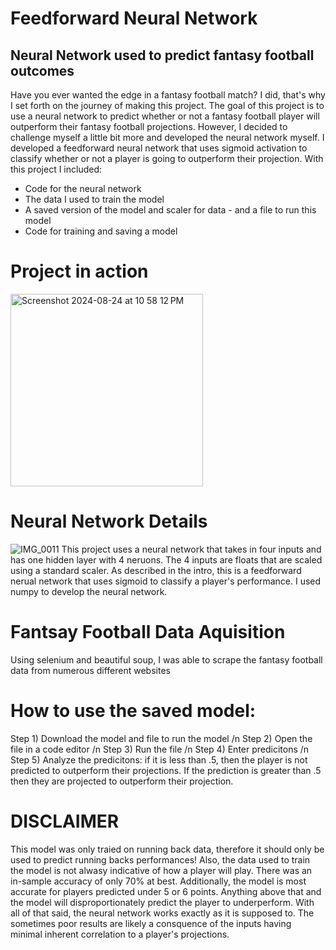 # Feedforward Neural Network
## Neural Network used to predict fantasy football outcomes

Have you ever wanted the edge in a fantasy football match? I did, that's why I set forth on the journey of making this project. The goal of this project is to use a neural network to predict whether or not a fantasy football player will outperform their fantasy football projections. However, I decided to challenge myself a little bit more and developed the neural network myself. I developed a feedforward neural network that uses sigmoid activation to classify whether or not a player is going to outperform their projection. With this project I included:

* Code for the neural network
* The data I used to train the model
* A saved version of the model and scaler for data - and a file to run this model
* Code for training and saving a model

# Project in action
<img width="308" alt="Screenshot 2024-08-24 at 10 58 12 PM" src="https://github.com/user-attachments/assets/749d4399-b1d6-4f09-982b-78c5ac7c3ef0">

# Neural Network Details
![IMG_0011](https://github.com/user-attachments/assets/53dc32e2-33c8-4bde-8fcc-599c85295d41)
This project uses a neural network that takes in four inputs and has one hidden layer with 4 neruons. The 4 inputs are floats that are scaled using a standard scaler. As described in the intro, this is a feedforward nerual network that uses sigmoid to classify a player's performance. I used numpy to develop the neural network. 

# Fantsay Football Data Aquisition
Using selenium and beautiful soup, I was able to scrape the fantasy football data from numerous different websites

# How to use the saved model:

Step 1) Download the model and file to run the model /n
Step 2) Open the file in a code editor /n
Step 3) Run the file /n
Step 4) Enter predicitons /n
Step 5) Analyze the predicitons: if it is less than .5, then the player is not predicted to outperform their projections. If the prediction is greater than .5 then they are projected to outperform their projection.

# DISCLAIMER
This model was only traied on running back data, therefore it should only be used to predict running backs performances! Also, the data used to train the model is not alwasy indicative of how a player will play. There was an in-sample accuracy of only 70% at best. Additionally, the model is most accurate for players predicted under 5 or 6 points. Anything above that and the model will disproportionately predict the player to underperform. With all of that said, the neural network works exactly as it is supposed to. The sometimes poor results are likely a consquence of the inputs having minimal inherent correlation to a player's projections. 



